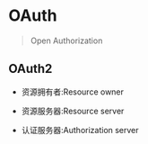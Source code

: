 # OAuth
> Open Authorization


## OAuth2


- 资源拥有者:Resource owner

- 资源服务器:Resource server

- 认证服务器:Authorization server